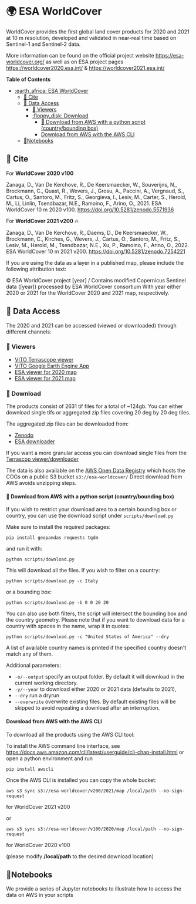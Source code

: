 # :earth_africa: ESA WorldCover

WorldCover provides the first global land cover products for 2020 and 2021 at 10 m resolution, developed and validated in near-real time based on Sentinel-1 and Sentinel-2 data.

More information can be found on the official project website https://esa-worldcover.org/ as well as
on ESA project pages https://worldcover2020.esa.int/ & https://worldcover2021.esa.int/

**Table of Contents**
- [:earth\_africa: ESA WorldCover](#earth_africa-esa-worldcover)
  - [:memo: Cite](#memo-cite)
  - [:satellite: Data Access](#satellite-data-access)
    - [:eyes: Viewers](#eyes-viewers)
    - [:floppy\_disk: Download](#floppy_disk-download)
      - [:snake: Download from AWS with a python script (country/bounding box)](#snake-download-from-aws-with-a-python-script-countrybounding-box)
      - [Download from AWS with the AWS CLI](#download-from-aws-with-the-aws-cli)
  - [:notebook:Notebooks](#notebooknotebooks)


## :memo: Cite

For **WorldCover 2020 v100**

Zanaga, D., Van De Kerchove, R., De Keersmaecker, W., Souverijns, N., Brockmann, C., Quast, R., Wevers, J., Grosu, A., Paccini, A., Vergnaud, S., Cartus, O., Santoro, M., Fritz, S., Georgieva, I., Lesiv, M., Carter, S., Herold, M., Li, Linlin, Tsendbazar, N.E., Ramoino, F., Arino, O., 2021. ESA WorldCover 10 m 2020 v100. https://doi.org/10.5281/zenodo.5571936 
 
For **WorldCover 2021 v200** :fire:

Zanaga, D., Van De Kerchove, R., Daems, D., De Keersmaecker, W., Brockmann, C., Kirches, G., Wevers, J., Cartus, O., Santoro, M., Fritz, S., Lesiv, M., Herold, M., Tsendbazar, N.E., Xu, P., Ramoino, F., Arino, O., 2022. ESA WorldCover 10 m 2021 v200. https://doi.org/10.5281/zenodo.7254221


If you are using the data as a layer in a published map, please include the following attribution text:

© ESA WorldCover project [year] / Contains modified Copernicus Sentinel data ([year]) processed by ESA WorldCover consortium
With year either 2020 or 2021 for the WorldCover 2020 and 2021 map, respectively.


## :satellite: Data Access

The 2020 and 2021 can be accessed (viewed or downloaded) through different channels:

### :eyes: Viewers
- [VITO Terrascope viewer](https://viewer.esa-worldcover.org/worldcover/)
- [VITO Google Earth Engine App](https://vitorsveg.users.earthengine.app/view/worldcover)
- [ESA viewer for 2020 map](https://worldcover2020.esa.int/viewer)
- [ESA viewer for 2021 map](https://worldcover2021.esa.int/viewer)

### :floppy_disk: Download

The products consist of 2631 tif files for a total of ~124gb.
You can either download single tifs or aggregated zip files covering 20 deg by 20 deg tiles.

The aggregated zip files can be downloaded from:
- [Zenodo](https://zenodo.org/record/7254221#.Y34VWNLMKV4)
- [ESA downloader](https://worldcover2021.esa.int/download)

If you want a more granular access you can download single files from the
[Terrascop viewer/downloader](https://viewer.esa-worldcover.org/worldcover/)

The data is also available on the [AWS Open Data Registry](https://registry.opendata.aws/esa-worldcover-vito/) which hosts the COGs on a public S3 bucket `s3://esa-worldcover/`
Direct download from AWS avoids unzipping steps.

#### :snake: Download from AWS with a python script (country/bounding box)
If you wish to restrict your download area to a certain bounding box or country,
you can use the download script under `scripts/download.py`

Make sure to install the required packages:
```
pip install geopandas requests tqdm
```

and run it with:
```
python scripts/download.py
```
This will download all the files. If you wish to filter on a country:
```
python scripts/download.py -c Italy
```
or a bounding box:
```
python scripts/download.py -b 0 0 20 20
```
You can also use both filters, the script will intersect the bounding box and the country geometry.
Please note that if you want to download data for a country with spaces in the name, wrap it in quotes:
```
python scripts/download.py -c "United States of America" --dry
```
A list of available country names is printed if the specified country doesn't match any of them.

Additional parameters:
- `-o/--output` specify an output folder. By default it will download in the current working directory.
- `-y/--year` to download either 2020 or 2021 data (defaults to 2021),
- `--dry` run a dryrun
- `--overwrite` overwrite existing files. By default existing files will be skipped to avoid repeating a download after an interruption.


#### Download from AWS with the AWS CLI

To download all the products using the AWS CLI tool:

To install the AWS command line interface, see https://docs.aws.amazon.com/cli/latest/userguide/cli-chap-install.html or open a python environment and run
```
pip install awscli
```
Once the AWS CLI is installed you can copy the whole bucket:

``` 
aws s3 sync s3://esa-worldcover/v200/2021/map /local/path --no-sign-request 
```
for WorldCover 2021 v200 

or  
```
aws s3 sync s3://esa-worldcover/v100/2020/map /local/path --no-sign-request 
```
for WorldCover 2020 v100 

(please modify **/local/path** to the desired download location)


## :notebook:Notebooks
We provide a series of Jupyter notebooks to illustrate how to access the data on AWS
in your scripts

